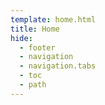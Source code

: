 ```yaml
---
template: home.html
title: Home
hide:
  - footer
  - navigation
  - navigation.tabs
  - toc
  - path
---
```


